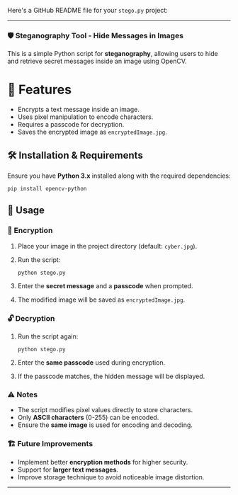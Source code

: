 Here's a GitHub README file for your `stego.py` project:  

---

### 🛡️ Steganography Tool - Hide Messages in Images

This is a simple Python script for **steganography**, allowing users to hide and retrieve secret messages inside an image using OpenCV.

# 🚀 Features
- Encrypts a text message inside an image.
- Uses pixel manipulation to encode characters.
- Requires a passcode for decryption.
- Saves the encrypted image as `encryptedImage.jpg`.

## 🛠️ Installation & Requirements
Ensure you have **Python 3.x** installed along with the required dependencies:

```
pip install opencv-python
```

## 📌 Usage

### 🔐 Encryption
1. Place your image in the project directory (default: `cyber.jpg`).
2. Run the script:

   ```
   python stego.py
   ```

3. Enter the **secret message** and a **passcode** when prompted.
4. The modified image will be saved as `encryptedImage.jpg`.

### 🔓 Decryption
1. Run the script again:

   ```
   python stego.py
   ```

2. Enter the **same passcode** used during encryption.
3. If the passcode matches, the hidden message will be displayed.

### ⚠️ Notes
- The script modifies pixel values directly to store characters.
- Only **ASCII characters** (0-255) can be encoded.
- Ensure the **same image** is used for encoding and decoding.

### 🏗️ Future Improvements
- Implement better **encryption methods** for higher security.
- Support for **larger text messages**.
- Improve storage technique to avoid noticeable image distortion.

---

